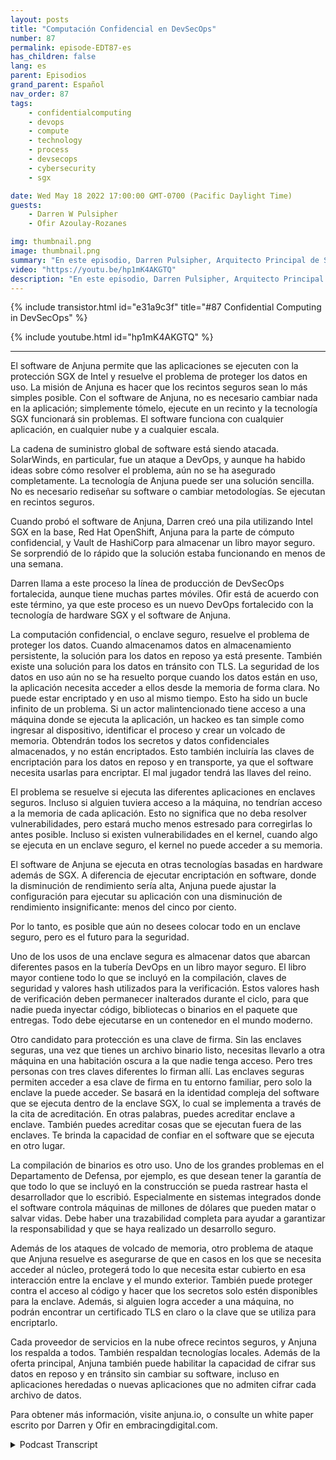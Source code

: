 ```yaml
---
layout: posts
title: "Computación Confidencial en DevSecOps"
number: 87
permalink: episode-EDT87-es
has_children: false
lang: es
parent: Episodios
grand_parent: Español
nav_order: 87
tags:
    - confidentialcomputing
    - devops
    - compute
    - technology
    - process
    - devsecops
    - cybersecurity
    - sgx

date: Wed May 18 2022 17:00:00 GMT-0700 (Pacific Daylight Time)
guests:
    - Darren W Pulsipher
    - Ofir Azoulay-Rozanes

img: thumbnail.png
image: thumbnail.png
summary: "En este episodio, Darren Pulsipher, Arquitecto Principal de Soluciones de Intel, y Ofir Azoulay-Rozanes, Director de Gestión de Productos de Anjuna, discuten las soluciones de Anjuna para la computación confidencial en el ciclo de vida del DevOps."
video: "https://youtu.be/hp1mK4AKGTQ"
description: "En este episodio, Darren Pulsipher, Arquitecto Principal de Soluciones de Intel, y Ofir Azoulay-Rozanes, Director de Gestión de Productos de Anjuna, discuten las soluciones de Anjuna para la computación confidencial en el ciclo de vida del DevOps."
---
```


<div>
{% include transistor.html id="e31a9c3f" title="#87 Confidential Computing in DevSecOps" %}

{% include youtube.html id="hp1mK4AKGTQ" %}
</div>

---

El software de Anjuna permite que las aplicaciones se ejecuten con la protección SGX de Intel y resuelve el problema de proteger los datos en uso. La misión de Anjuna es hacer que los recintos seguros sean lo más simples posible. Con el software de Anjuna, no es necesario cambiar nada en la aplicación; simplemente tómelo, ejecute en un recinto y la tecnología SGX funcionará sin problemas. El software funciona con cualquier aplicación, en cualquier nube y a cualquier escala.

La cadena de suministro global de software está siendo atacada. SolarWinds, en particular, fue un ataque a DevOps, y aunque ha habido ideas sobre cómo resolver el problema, aún no se ha asegurado completamente. La tecnología de Anjuna puede ser una solución sencilla. No es necesario rediseñar su software o cambiar metodologías. Se ejecutan en recintos seguros.

Cuando probó el software de Anjuna, Darren creó una pila utilizando Intel SGX en la base, Red Hat OpenShift, Anjuna para la parte de cómputo confidencial, y Vault de HashiCorp para almacenar un libro mayor seguro. Se sorprendió de lo rápido que la solución estaba funcionando en menos de una semana.

Darren llama a este proceso la línea de producción de DevSecOps fortalecida, aunque tiene muchas partes móviles. Ofir está de acuerdo con este término, ya que este proceso es un nuevo DevOps fortalecido con la tecnología de hardware SGX y el software de Anjuna.

La computación confidencial, o enclave seguro, resuelve el problema de proteger los datos. Cuando almacenamos datos en almacenamiento persistente, la solución para los datos en reposo ya está presente. También existe una solución para los datos en tránsito con TLS. La seguridad de los datos en uso aún no se ha resuelto porque cuando los datos están en uso, la aplicación necesita acceder a ellos desde la memoria de forma clara. No puede estar encriptado y en uso al mismo tiempo. Esto ha sido un bucle infinito de un problema. Si un actor malintencionado tiene acceso a una máquina donde se ejecuta la aplicación, un hackeo es tan simple como ingresar al dispositivo, identificar el proceso y crear un volcado de memoria. Obtendrán todos los secretos y datos confidenciales almacenados, y no están encriptados. Esto también incluiría las claves de encriptación para los datos en reposo y en transporte, ya que el software necesita usarlas para encriptar. El mal jugador tendrá las llaves del reino.

El problema se resuelve si ejecuta las diferentes aplicaciones en enclaves seguros. Incluso si alguien tuviera acceso a la máquina, no tendrían acceso a la memoria de cada aplicación. Esto no significa que no deba resolver vulnerabilidades, pero estará mucho menos estresado para corregirlas lo antes posible. Incluso si existen vulnerabilidades en el kernel, cuando algo se ejecuta en un enclave seguro, el kernel no puede acceder a su memoria.

El software de Anjuna se ejecuta en otras tecnologías basadas en hardware además de SGX. A diferencia de ejecutar encriptación en software, donde la disminución de rendimiento sería alta, Anjuna puede ajustar la configuración para ejecutar su aplicación con una disminución de rendimiento insignificante: menos del cinco por ciento.

Por lo tanto, es posible que aún no desees colocar todo en un enclave seguro, pero es el futuro para la seguridad.

Uno de los usos de una enclave segura es almacenar datos que abarcan diferentes pasos en la tubería DevOps en un libro mayor seguro. El libro mayor contiene todo lo que se incluyó en la compilación, claves de seguridad y valores hash utilizados para la verificación. Estos valores hash de verificación deben permanecer inalterados durante el ciclo, para que nadie pueda inyectar código, bibliotecas o binarios en el paquete que entregas. Todo debe ejecutarse en un contenedor en el mundo moderno.

Otro candidato para protección es una clave de firma. Sin las enclaves seguras, una vez que tienes un archivo binario listo, necesitas llevarlo a otra máquina en una habitación oscura a la que nadie tenga acceso. Pero tres personas con tres claves diferentes lo firman allí. Las enclaves seguras permiten acceder a esa clave de firma en tu entorno familiar, pero solo la enclave la puede acceder. Se basará en la identidad compleja del software que se ejecuta dentro de la enclave SGX, lo cual se implementa a través de la cita de acreditación. En otras palabras, puedes acreditar enclave a enclave. También puedes acreditar cosas que se ejecutan fuera de las enclaves. Te brinda la capacidad de confiar en el software que se ejecuta en otro lugar.

La compilación de binarios es otro uso. Uno de los grandes problemas en el Departamento de Defensa, por ejemplo, es que desean tener la garantía de que todo lo que se incluyó en la construcción se pueda rastrear hasta el desarrollador que lo escribió. Especialmente en sistemas integrados donde el software controla máquinas de millones de dólares que pueden matar o salvar vidas. Debe haber una trazabilidad completa para ayudar a garantizar la responsabilidad y que se haya realizado un desarrollo seguro.

Además de los ataques de volcado de memoria, otro problema de ataque que Anjuna resuelve es asegurarse de que en casos en los que se necesita acceder al núcleo, protegerá todo lo que necesita estar cubierto en esa interacción entre la enclave y el mundo exterior. También puede proteger contra el acceso al código y hacer que los secretos solo estén disponibles para la enclave. Además, si alguien logra acceder a una máquina, no podrán encontrar un certificado TLS en claro o la clave que se utiliza para encriptarlo.

Cada proveedor de servicios en la nube ofrece recintos seguros, y Anjuna los respalda a todos. También respaldan tecnologías locales. Además de la oferta principal, Anjuna también puede habilitar la capacidad de cifrar sus datos en reposo y en tránsito sin cambiar su software, incluso en aplicaciones heredadas o nuevas aplicaciones que no admiten cifrar cada archivo de datos.

Para obtener más información, visite anjuna.io, o consulte un white paper escrito por Darren y Ofir en embracingdigital.com.



<details>
<summary> Podcast Transcript </summary>

<p></p>

</details>

